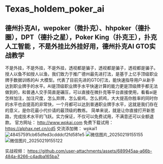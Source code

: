 # Texas_holdem_poker_ai
德州扑克AI，wepoker（微扑克）、hhpoker（德扑圈），DPT（德扑之星），Poker King（扑克王），扑克人工智能 ，不是外挂比外挂好用，德州扑克AI GTO实战教学
------------------------
不是外挂，不是外挂，不是外挂，透视都是骗子，透视都是骗子，透视都是骗子。
授人以鱼不如授人以渔，我们致力于推广德州最先进打法，是基于上亿手顶级职业牌手数据训练的Ai 大模型。代表了目前先进的GTO打法，能快速指导用户从新手达到职业牌手的水平。AI是顶级职业牌手水平快速计算的能力更是顶级牌手都无法做到的，和普通人交手简直是碾压，可以直接在微扑克等平台直接使用，看看ai是怎样加注，加注尺度，怎么弃牌，怎么偷鸡，怎么抓鸡，大大提高你胜率的同时你的水平也会提高的非常快，一个月都可以达到普通职业牌手水平，这就是我们存在的意义，是你花最小代价请的最顶级的教练。
简单来说，就是让你直接打开新思路，完成技术水平的飞跃。实力保证，不仅可以免费试用，不满意还可以全额退款。
官方网址：
http://www.wpkai.com
免费下载试用：
https://alphax.net.cn/cd5
交流添加微：
wpkai1
![48457591cb65dfed3cdddcf2fd581e5](https://github.com/user-attachments/assets/95e9ec9d-76c5-42be-943e-7b3d2ef79147)
![微信图片_20250219155155](https://github.com/user-attachments/assets/685724bf-fc70-401f-8744-1e64fbb80bbb)
![微信图片_20250219155122](https://github.com/user-attachments/assets/12deea90-f7cd-4bda-8b86-855e2ee997d2)

实战视频：
https://github.com/user-attachments/assets/689945aa-a66b-484a-8266-c4adba165ba7

